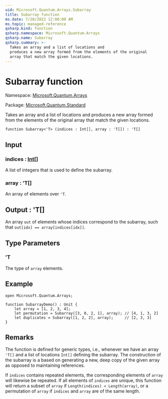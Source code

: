 ```yaml
---
uid: Microsoft.Quantum.Arrays.Subarray
title: Subarray function
ms.date: 7/20/2022 12:00:00 AM
ms.topic: managed-reference
qsharp.kind: function
qsharp.namespace: Microsoft.Quantum.Arrays
qsharp.name: Subarray
qsharp.summary: >-
  Takes an array and a list of locations and
  produces a new array formed from the elements of the original
  array that match the given locations.
---
```


# Subarray function

Namespace: [Microsoft.Quantum.Arrays](xref:Microsoft.Quantum.Arrays)

Package: [Microsoft.Quantum.Standard](https://nuget.org/packages/Microsoft.Quantum.Standard)


Takes an array and a list of locations andproduces a new array formed from the elements of the originalarray that match the given locations.

```qsharp
function Subarray<'T> (indices : Int[], array : 'T[]) : 'T[]
```


## Input

### indices : [Int](xref:microsoft.quantum.qsharp.valueliterals#int-literals)[]

A list of integers that is used to define the subarray.


### array : 'T[]

An array of elements over `'T`.



## Output : 'T[]

An array `out` of elements whose indices correspond to the subarray,such that `out[idx] == array[indices[idx]]`.

## Type Parameters

### 'T

The type of `array` elements.

## Example

```qsharpopen Microsoft.Quantum.Arrays;function SubarrayDemo() : Unit {    let array = [1, 2, 3, 4];    let permutation = Subarray([3, 0, 2, 1], array); // [4, 1, 3, 2]    let duplicates = Subarray([1, 2, 2], array);     // [2, 3, 3]}```

## Remarks

The function is defined for generic types, i.e., whenever we havean array `'T[]` and a list of locations `Int[]` defining the subarray.The construction of the subarray is a based on generating a new, deepcopy of the given array as opposed to maintaining references.If `indices` contains repeated elements, the corresponding elementsof `array` will likewise be repeated.If all elements of `indices` are unique, this function will returna subset of `array` if `Length(indices) < Length(array)`, ora permutation of `array` if `indices` and `array` are of the same length.